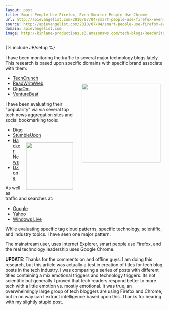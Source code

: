 ```yaml
---
layout: post
title: Smart People Use Firefox, Even Smarter People Use Chrome
url: http://apievangelist.com/2010/07/04/smart-people-use-firefox-even-smarter-people-use-chrome/
source: http://apievangelist.com/2010/07/04/smart-people-use-firefox-even-smarter-people-use-chrome/
domain: apievangelist.com
image: http://kinlane-productions.s3.amazonaws.com/tech-blogs/ReadWriteWeb.PNG
---
```

{% include JB/setup %}<p>I have been monitoring the traffic to several major technology blogs lately. This research is based upon specific domains with specific brand associate with them:
<ul class="mainlist">
	<li><a href="http://techcrunch.com/" target="_blank">TechCrunch</a></li>
<img class="alignnone" style="padding: 10px;" title="ReadWriteWeb" src="http://kinlane-productions.s3.amazonaws.com/tech-blogs/ReadWriteWeb.PNG" alt="" width="250" align="right" />
	<li><a href="http://readwriteweb.com/" target="_blank">ReadWriteWeb</a></li>
	<li><a href="http://gigaom.com/" target="_blank">GigaOm</a></li>
	<li><a href="http://venturebeat.com/" target="_blank">VentureBeat</a></li>
</ul>
I have been evaluating their "popularity" via via several top tech news aggregation sites and social bookmarking tools:
<ul class="mainlist">
	<li><a href="http://www.digg.com">Digg</a></li>
	<li><a href="http://www.stumbleupon.com/discover/activity/" target="_blank">StumbleUpon</a><img class="alignnone" style="padding: 15px;" title="StumbleUpon" src="http://kinlane-productions.s3.amazonaws.com/social-bookmarking/stumbleupon.jpg" alt="" width="150" align="right" /></li>
	<li><a href="http://news.ycombinator.com/" target="_blank">Hacker News</a></li>
	<li><a href="http://news.ycombinator.com/" target="_blank">DZone</a></li>
</ul>
As well as traffic and searches at:
<ul class="mainlist">
	<li><a href="http://www.google.com">Google</a></li>
	<li><a href="http://www.ayhoo.com">Yahoo</a></li>
	<li><a href="http://www.live.com">Windows Live</a></li>
</ul>
While evaluating specific tag cloud patterns, specific technology, scientific, and industry topics. I have seen one major pattern.<p></p>
The mainstream user, uses Internet Explorer, smart people use Firefox, and the real technology leadership uses Google Chrome.<p></p>
<strong>UPDATE: </strong> Thanks for the comments on and offline guys. I am doing this research, but this article was actually a test in creation of titles for tech blog posts in the tech industry. I was comparing a series of posts with different titles containing a mix emotional triggers and technology triggers. Its not scientific but generally I proved that tech readers respond better to more tech with a little emotion vs. mostly emotional. It was true, an overwhelmingly large group of tech bloggers are using Firefox and Chrome, but in no way can I extract intelligence based upon this. Thanks for bearing with my slightly stupid post.</p>
